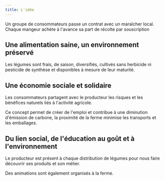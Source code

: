 ```yaml
---
title: L'idée
---
```

Un groupe de consommateurs passe un contrat avec un maraîcher local. Chaque mangeur achète à l'avance sa part de récolte par souscription

## Une alimentation saine, un environnement préservé

Les légumes sont frais, de saison, diversifiés, cultivés sans herbicide ni pesticide de synthèse et disponibles à mesure de leur maturité.

## Une économie sociale et solidaire

Les consommateurs partagent avec le producteur les risques et les bénéfices naturels liés à l'activité agricole.

Ce concept permet de créer de l'emploi et contribue à une diminution d'émission de carbone, la proximité de la ferme minimise les transports et les emballages.

## Du lien social, de l'éducation au goût et à l'environnement

Le producteur est présent à chaque distribution de légumes pour nous faire découvrir ses produits et son métier.

Des animations sont également organisés à la ferme.